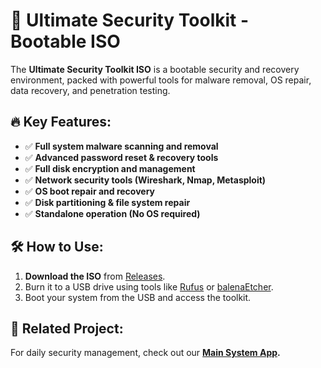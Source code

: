 # 💾 Ultimate Security Toolkit - Bootable ISO

The **Ultimate Security Toolkit ISO** is a bootable security and recovery environment, packed with powerful tools for malware removal, OS repair, data recovery, and penetration testing.

## 🔥 Key Features:
- ✅ **Full system malware scanning and removal**
- ✅ **Advanced password reset & recovery tools**
- ✅ **Full disk encryption and management**
- ✅ **Network security tools (Wireshark, Nmap, Metasploit)**
- ✅ **OS boot repair and recovery**
- ✅ **Disk partitioning & file system repair**
- ✅ **Standalone operation (No OS required)**

## 🛠 How to Use:
1. **Download the ISO** from [Releases](#).
2. Burn it to a USB drive using tools like [Rufus](https://rufus.ie) or [balenaEtcher](https://www.balena.io/etcher/).
3. Boot your system from the USB and access the toolkit.

## 🔗 Related Project:
For daily security management, check out our **[Main System App](#).**
